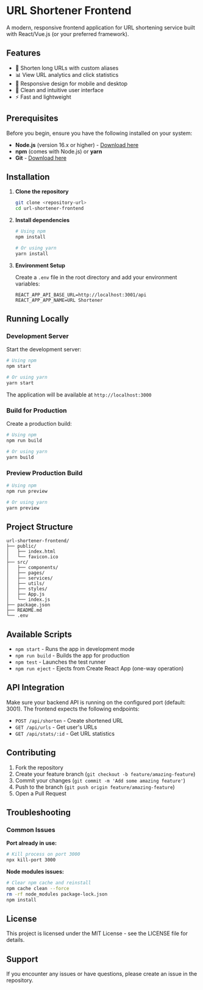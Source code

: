 # URL Shortener Frontend

A modern, responsive frontend application for URL shortening service built with React/Vue.js (or your preferred framework).

## Features

- 🔗 Shorten long URLs with custom aliases
- 📊 View URL analytics and click statistics
- 📱 Responsive design for mobile and desktop
- 🎨 Clean and intuitive user interface
- ⚡ Fast and lightweight

## Prerequisites

Before you begin, ensure you have the following installed on your system:

- **Node.js** (version 16.x or higher) - [Download here](https://nodejs.org/)
- **npm** (comes with Node.js) or **yarn**
- **Git** - [Download here](https://git-scm.com/)

## Installation

1. **Clone the repository**

   ```bash
   git clone <repository-url>
   cd url-shortener-frontend
   ```

2. **Install dependencies**

   ```bash
   # Using npm
   npm install

   # Or using yarn
   yarn install
   ```

3. **Environment Setup**

   Create a `.env` file in the root directory and add your environment variables:

   ```env
   REACT_APP_API_BASE_URL=http://localhost:3001/api
   REACT_APP_APP_NAME=URL Shortener
   ```

## Running Locally

### Development Server

Start the development server:

```bash
# Using npm
npm start

# Or using yarn
yarn start
```

The application will be available at `http://localhost:3000`

### Build for Production

Create a production build:

```bash
# Using npm
npm run build

# Or using yarn
yarn build
```

### Preview Production Build

```bash
# Using npm
npm run preview

# Or using yarn
yarn preview
```

## Project Structure

```
url-shortener-frontend/
├── public/
│   ├── index.html
│   └── favicon.ico
├── src/
│   ├── components/
│   ├── pages/
│   ├── services/
│   ├── utils/
│   ├── styles/
│   ├── App.js
│   └── index.js
├── package.json
├── README.md
└── .env
```

## Available Scripts

- `npm start` - Runs the app in development mode
- `npm run build` - Builds the app for production
- `npm test` - Launches the test runner
- `npm run eject` - Ejects from Create React App (one-way operation)

## API Integration

Make sure your backend API is running on the configured port (default: 3001). The frontend expects the following endpoints:

- `POST /api/shorten` - Create shortened URL
- `GET /api/urls` - Get user's URLs
- `GET /api/stats/:id` - Get URL statistics

## Contributing

1. Fork the repository
2. Create your feature branch (`git checkout -b feature/amazing-feature`)
3. Commit your changes (`git commit -m 'Add some amazing feature'`)
4. Push to the branch (`git push origin feature/amazing-feature`)
5. Open a Pull Request

## Troubleshooting

### Common Issues

**Port already in use:**

```bash
# Kill process on port 3000
npx kill-port 3000
```

**Node modules issues:**

```bash
# Clear npm cache and reinstall
npm cache clean --force
rm -rf node_modules package-lock.json
npm install
```

## License

This project is licensed under the MIT License - see the LICENSE file for details.

## Support

If you encounter any issues or have questions, please create an issue in the repository.
